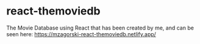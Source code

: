 # react-themoviedb
 The Movie Database using React that has been created by me, and can be seen here:
 https://mzagorski-react-themoviedb.netlify.app/

